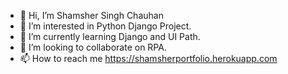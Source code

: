 - 👋 Hi, I’m Shamsher Singh Chauhan
- 👀 I’m interested in Python Django Project.
- 🌱 I’m currently learning Django and UI Path.
- 💞️ I’m looking to collaborate on RPA.
- 📫 How to reach me https://shamsherportfolio.herokuapp.com

<!---
shamsher4499/shamsher4499 is a ✨ special ✨ repository because its `README.md` (this file) appears on your GitHub profile.
You can click the Preview link to take a look at your changes.
--->
